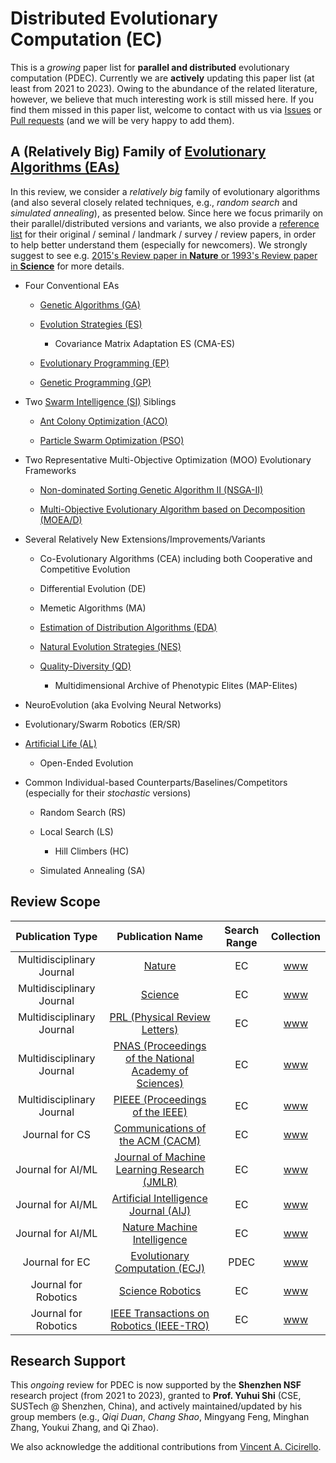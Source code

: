 # Distributed Evolutionary Computation (EC)

This is a *growing* paper list for **parallel and distributed** evolutionary computation (PDEC). Currently we are **actively** updating this paper list (at least from 2021 to 2023). Owing to the abundance of the related literature, however, we believe that much interesting work is still missed here. If you find them missed in this paper list, welcome to contact with us via [Issues](https://github.com/Evolutionary-Intelligence/DistributedEvolutionaryComputation/issues) or [Pull requests](https://github.com/Evolutionary-Intelligence/DistributedEvolutionaryComputation/pulls) (and we will be very happy to add them).

## A (Relatively Big) Family of [Evolutionary Algorithms (EAs)](https://github.com/Evolutionary-Intelligence/DistributedEvolutionaryComputation/blob/main/Summary/EvolutionaryComputation.md)

In this review, we consider a *relatively big* family of evolutionary algorithms (and also several closely related techniques, e.g., *random search* and *simulated annealing*), as presented below. Since here we focus primarily on their parallel/distributed versions and variants, we also provide a [ reference list](https://github.com/Evolutionary-Intelligence/DistributedEvolutionaryComputation/blob/main/Summary/EvolutionaryComputation.md) for their original / seminal / landmark / survey / review papers, in order to help better understand them (especially for newcomers). We strongly suggest to see e.g. [2015's Review paper in **Nature** or 1993's Review paper in **Science**](https://github.com/Evolutionary-Intelligence/DistributedEvolutionaryComputation/blob/main/Summary/EvolutionaryComputation.md#popular-naturescience-reviews) for more details.

* Four Conventional EAs

  * [Genetic Algorithms (GA)](https://github.com/Evolutionary-Intelligence/DistributedEvolutionaryComputation/blob/main/Summary/EvolutionaryComputation.md#genetic-algorithm-ga)
  
  * [Evolution Strategies (ES)](https://github.com/Evolutionary-Intelligence/DistributedEvolutionaryComputation/blob/main/Summary/EvolutionaryComputation.md#evolution-strategies-es)
  
    * Covariance Matrix Adaptation ES (CMA-ES)

  * [Evolutionary Programming (EP)](https://github.com/Evolutionary-Intelligence/DistributedEvolutionaryComputation/blob/main/Summary/EvolutionaryComputation.md#evolutionary-programming-ep)
  
  * [Genetic Programming (GP)](https://github.com/Evolutionary-Intelligence/DistributedEvolutionaryComputation/blob/main/Summary/EvolutionaryComputation.md#genetic-programming-gp)

* Two [Swarm Intelligence (SI)](https://www.springer.com/journal/11721) Siblings

  * [Ant Colony Optimization (ACO)](https://github.com/Evolutionary-Intelligence/DistributedEvolutionaryComputation/blob/main/Summary/EvolutionaryComputation.md#ant-colony-optimization-aco)

  * [Particle Swarm Optimization (PSO)](https://github.com/Evolutionary-Intelligence/DistributedEvolutionaryComputation/blob/main/Summary/EvolutionaryComputation.md#particle-swarm-optimization-pso)

* Two Representative Multi-Objective Optimization (MOO) Evolutionary Frameworks

  * [Non-dominated Sorting Genetic Algorithm II (NSGA-II)](https://github.com/Evolutionary-Intelligence/DistributedEvolutionaryComputation/blob/main/Summary/EvolutionaryComputation.md#non-dominated-sorting-genetic-algorithm-ii-nsga-ii)
  
  * [Multi-Objective Evolutionary Algorithm based on Decomposition (MOEA/D)](https://github.com/Evolutionary-Intelligence/DistributedEvolutionaryComputation/blob/main/Summary/EvolutionaryComputation.md#multi-objective-evolutionary-algorithm-based-on-decomposition-moead)

* Several Relatively New Extensions/Improvements/Variants

  * Co-Evolutionary Algorithms (CEA) including both Cooperative and Competitive Evolution
  
  * Differential Evolution (DE)
  
  * Memetic Algorithms (MA)
  
  * [Estimation of Distribution Algorithms (EDA)](https://github.com/Evolutionary-Intelligence/DistributedEvolutionaryComputation/blob/main/Summary/EvolutionaryComputation.md#estimation-of-distribution-algorithms-edas)
  
  * [Natural Evolution Strategies (NES)](https://github.com/Evolutionary-Intelligence/DistributedEvolutionaryComputation/blob/main/Summary/EvolutionaryComputation.md#natural-evolution-strategies-nes)
  
  * [Quality-Diversity (QD)](https://github.com/Evolutionary-Intelligence/DistributedEvolutionaryComputation/blob/main/Summary/EvolutionaryComputation.md#quality-diversity-qd)
  
    * Multidimensional Archive of Phenotypic Elites (MAP-Elites)

* NeuroEvolution (aka Evolving Neural Networks)

* Evolutionary/Swarm Robotics (ER/SR)

* [Artificial Life (AL)](https://direct.mit.edu/artl)

  * Open-Ended Evolution

* Common Individual-based Counterparts/Baselines/Competitors (especially for their *stochastic* versions)

  * Random Search (RS)
  
  * Local Search (LS)
    
    * Hill Climbers (HC)
  
  * Simulated Annealing (SA)

## Review Scope

| Publication Type  | Publication Name | Search Range | Collection |
| :---: | :---: | :---: | :---: |
| Multidisciplinary Journal | [Nature](https://www.nature.com/) | EC | [www](https://github.com/Evolutionary-Intelligence/DistributedEvolutionaryComputation/blob/main/Nature.md)
| Multidisciplinary Journal | [Science](https://science.sciencemag.org/) | EC | [www](https://github.com/Evolutionary-Intelligence/DistributedEvolutionaryComputation/blob/main/Science.md)
| Multidisciplinary Journal | [PRL (Physical Review Letters)](https://journals.aps.org/prl/) | EC | [www](https://github.com/Evolutionary-Intelligence/DistributedEvolutionaryComputation/blob/main/PRL.md)
| Multidisciplinary Journal | [PNAS (Proceedings of the National Academy of Sciences)](https://www.pnas.org/) | EC | [www](https://github.com/Evolutionary-Intelligence/DistributedEvolutionaryComputation/blob/main/PNAS.md)
| Multidisciplinary Journal | [PIEEE (Proceedings of the IEEE)](http://proceedingsoftheieee.ieee.org/) | EC | [www](https://github.com/Evolutionary-Intelligence/DistributedEvolutionaryComputation/blob/main/PIEEE.md)
| Journal for CS | [Communications of the ACM (CACM)](https://dl.acm.org/magazine/cacm) | EC | [www](https://github.com/Evolutionary-Intelligence/DistributedEvolutionaryComputation/blob/main/CACM.md)
| Journal for AI/ML | [Journal of Machine Learning Research (JMLR)](https://jmlr.csail.mit.edu/) | EC | [www](https://github.com/Evolutionary-Intelligence/DistributedEvolutionaryComputation/blob/main/JMLR.md)
| Journal for AI/ML | [Artificial Intelligence Journal (AIJ)](https://www.sciencedirect.com/journal/artificial-intelligence) | EC | [www](https://github.com/Evolutionary-Intelligence/DistributedEvolutionaryComputation/blob/main/AIJ.md)
| Journal for AI/ML | [Nature Machine Intelligence](https://www.nature.com/natmachintell/) | EC | [www](https://github.com/Evolutionary-Intelligence/DistributedEvolutionaryComputation/blob/main/NatureMachineIntelligence.md)
| Journal for EC | [Evolutionary Computation (ECJ)](https://direct.mit.edu/evco) | PDEC | [www](https://github.com/Evolutionary-Intelligence/DistributedEvolutionaryComputation/blob/main/ECJ.md)
| Journal for Robotics | [Science Robotics](https://www.science.org/journal/scirobotics) | EC | [www](https://github.com/Evolutionary-Intelligence/DistributedEvolutionaryComputation/blob/main/ScienceRobotics.md)
| Journal for Robotics | [IEEE Transactions on Robotics (IEEE-TRO)](https://ieeexplore.ieee.org/xpl/RecentIssue.jsp?punumber=8860) | EC | [www](https://github.com/Evolutionary-Intelligence/DistributedEvolutionaryComputation/blob/main/IEEE-TRO.md)

## Research Support

This *ongoing* review for PDEC is now supported by the **Shenzhen NSF** research project (from 2021 to 2023), granted to **Prof. Yuhui Shi** (CSE, SUSTech @ Shenzhen, China), and actively maintained/updated by his group members (e.g., *Qiqi Duan*, *Chang Shao*, Mingyang Feng, Minghan Zhang, Youkui Zhang, and Qi Zhao).

We also acknowledge the additional contributions from [Vincent A. Cicirello](https://github.com/cicirello).
